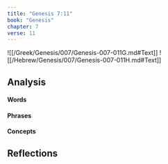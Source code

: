 ```yaml
---
title: "Genesis 7:11"
book: "Genesis"
chapter: 7
verse: 11
---
```

![[/Greek/Genesis/007/Genesis-007-011G.md#Text]]
![[/Hebrew/Genesis/007/Genesis-007-011H.md#Text]]

## Analysis

#### Words

#### Phrases

#### Concepts

## Reflections
